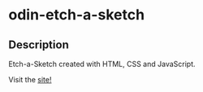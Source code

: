 # odin-etch-a-sketch

## Description
Etch-a-Sketch created with HTML, CSS and JavaScript.

Visit the [site!](https://brendokht.github.io/odin-etch-a-sketch/)
